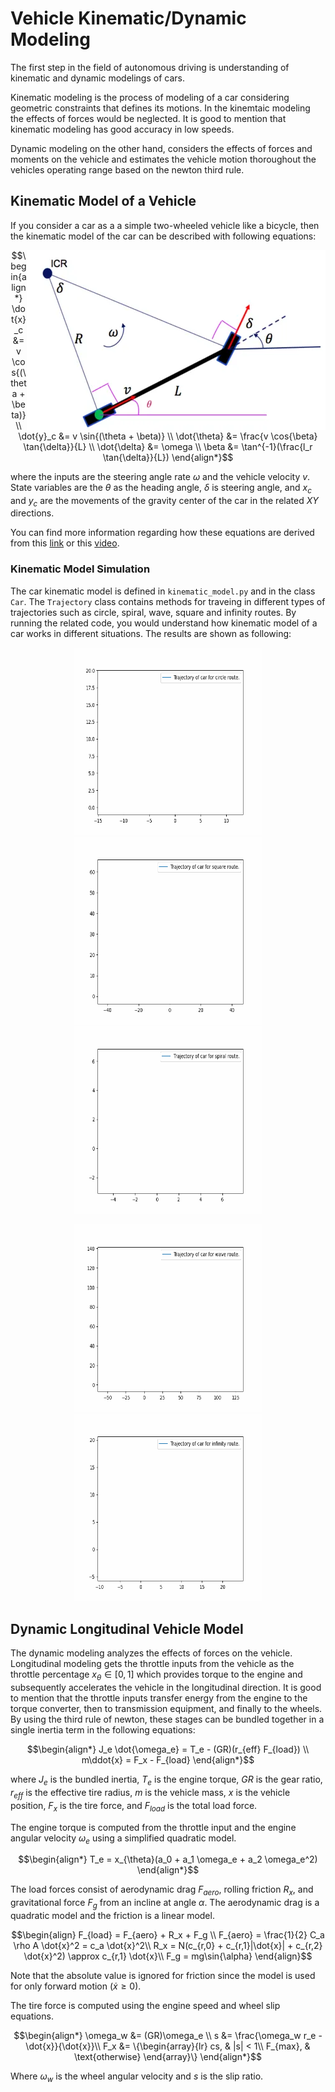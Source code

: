 # Vehicle Kinematic/Dynamic Modeling

The first step in the field of autonomous driving is understanding of kinematic and dynamic modelings of cars.

Kinematic modeling is the process of modeling of a car considering geometric constraints that defines its motions. In the kinemtaic modeling the effects of forces would be neglected. It is good to mention that kinematic modeling has good accuracy in low speeds. 

Dynamic modeling on the other hand, considers the effects of forces and moments on the vehicle and estimates the vehicle motion thoroughout the vehicles operating range based on the newton third rule.

## Kinematic Model of a Vehicle

If you consider a car as a a simple two-wheeled vehicle like a bicycle, then the kinematic model of the car can be described with following equations:

<p>
  <img alt="img-name" src="./images/kinematic_model.png" align="right">
</p>

$$\begin{align*}
\dot{x}_c &= v \cos{(\theta + \beta)} \\
\dot{y}_c &= v \sin{(\theta + \beta)} \\
\dot{\theta} &= \frac{v \cos{\beta} \tan{\delta}}{L} \\
\dot{\delta} &= \omega \\
\beta &= \tan^{-1}(\frac{l_r \tan{\delta}}{L})
\end{align*}$$

where the inputs are the steering angle rate $\omega$ and the vehicle velocity $v$. State variables are the $\theta$ as the heading angle, $\delta$ is steering angle, and $x_c$ and $y_c$ are the movements of the gravity center of the car in the related $XY$ directions.

You can find more information regarding how these equations are derived from this [link](https://dingyan89.medium.com/simple-understanding-of-kinematic-bicycle-model-81cac6420357) or this [video](https://www.youtube.com/watch?v=D4AgX1zjx54).


### Kinematic Model Simulation

The car kinematic model is defined in `kinematic_model.py` and in the class `Car`. The `Trajectory` class contains methods for traveing in different types of trajectories such as circle, spiral, wave, square and infinity routes. By running the related code, you would understand how kinematic model of a car works in different situations. The results are shown as following:

<p align="center">
    <img src="./images/circle-trajectory.gif" title="circle" width="300" height="300"/>
    <img src="./images/square-trajectory.gif" title="square" width="300" height="300"/> 
    <img src="./images/spiral-trajectory.gif" title="spiral" width="300" height="300"/> 
</p>

<p align="center">
    <img src="./images/wave-trajectory.gif" title="wave" width="300" height="300"/>
    <img src="./images/infinity-trajectory.gif" title="infinity" width="300" height="300"/> 
</p>


## Dynamic Longitudinal Vehicle Model

The dynamic modeling analyzes the effects of forces on the vehicle. Longitudinal modeling gets the throttle inputs from the vehicle as the throttle percentage $x_{\theta}\in[0,1]$ which provides torque to the engine and subsequently accelerates the vehicle in the longitudinal direction. It is good to mention that the throttle inputs transfer energy from the engine to the torque converter, then to transmission equipment, and finally to the wheels. By using the third rule of newton, these stages can be bundled together in a single inertia term in the following equations:

$$\begin{align*}
J_e \dot{\omega_e} = T_e - (GR)(r_{eff} F_{load}) \\
m\ddot{x} = F_x - F_{load}
\end{align*}$$

where $J_e$ is the bundled inertia, $T_e$ is the engine torque, $GR$ is the gear ratio, $r_{eff}$ is the effective tire radius, $m$ is the vehicle mass, $x$ is the vehicle position, $F_x$ is the tire force, and $F_{load}$ is the total load force.  

The engine torque is computed from the throttle input and the engine angular velocity $\omega_e$ using a simplified quadratic model. 

$$\begin{align*}
T_e = x_{\theta}(a_0 + a_1 \omega_e + a_2 \omega_e^2)
\end{align*}$$

The load forces consist of aerodynamic drag $F_{aero}$, rolling friction $R_x$, and gravitational force $F_g$ from an incline at angle $\alpha$. The aerodynamic drag is a quadratic model and the friction is a linear model.

$$\begin{align}
    F_{load} = F_{aero} + R_x + F_g \\
    F_{aero} = \frac{1}{2} C_a \rho A \dot{x}^2 = c_a \dot{x}^2\\
    R_x = N(c_{r,0} + c_{r,1}|\dot{x}| + c_{r,2} \dot{x}^2) \approx c_{r,1} \dot{x}\\
    F_g = mg\sin{\alpha}
\end{align}$$

Note that the absolute value is ignored for friction since the model is used for only forward motion ($\dot{x} \ge 0$). 
 
The tire force is computed using the engine speed and wheel slip equations.

$$\begin{align*}
\omega_w &= (GR)\omega_e \\
s &= \frac{\omega_w r_e - \dot{x}}{\dot{x}}\\
F_x &= \{\begin{array}{lr}
cs, &  |s| < 1\\
F_{max}, & \text{otherwise}
\end{array}\} 
\end{align*}$$

Where $\omega_w$ is the wheel angular velocity and $s$ is the slip ratio. 

